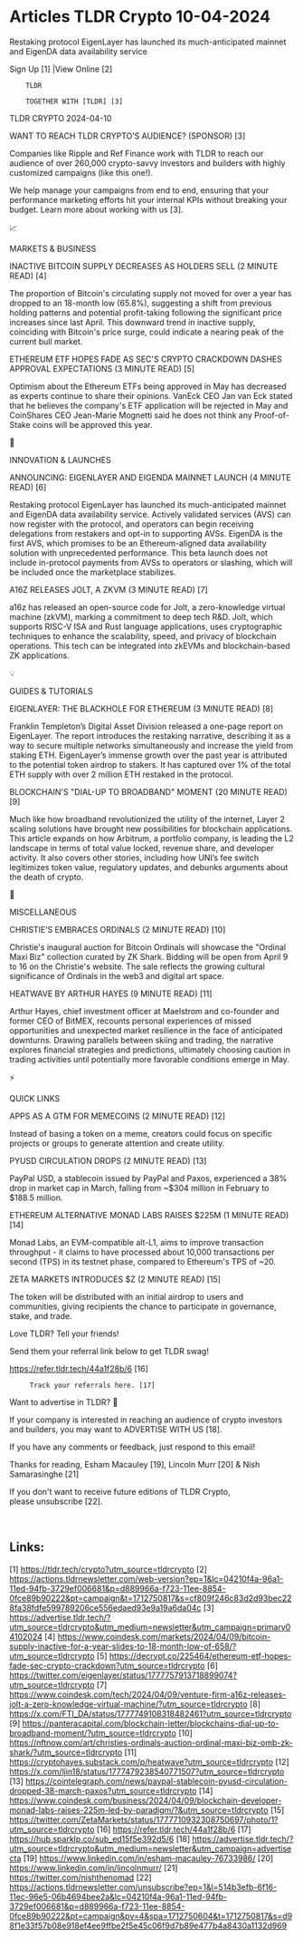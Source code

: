 # Articles TLDR Crypto 10-04-2024

Restaking protocol EigenLayer has launched its much-anticipated
mainnet and EigenDA data availability service  

 Sign Up [1] |View Online [2] 

		TLDR 

		TOGETHER WITH [TLDR] [3]

TLDR CRYPTO 2024-04-10

 WANT TO REACH TLDR CRYPTO’S AUDIENCE? (SPONSOR) [3] 

 Companies like Ripple and Ref Finance work with TLDR to reach our
audience of over 260,000 crypto-savvy investors and builders with
highly customized campaigns (like this one!).

We help manage your campaigns from end to end, ensuring that your
performance marketing efforts hit your internal KPIs without
breaking your budget. Learn more about working with us [3].

📈 

MARKETS & BUSINESS

 INACTIVE BITCOIN SUPPLY DECREASES AS HOLDERS SELL (2 MINUTE READ) [4]


 The proportion of Bitcoin's circulating supply not moved for over a
year has dropped to an 18-month low (65.8%), suggesting a shift from
previous holding patterns and potential profit-taking following the
significant price increases since last April. This downward trend in
inactive supply, coinciding with Bitcoin's price surge, could indicate
a nearing peak of the current bull market. 

 ETHEREUM ETF HOPES FADE AS SEC'S CRYPTO CRACKDOWN DASHES APPROVAL
EXPECTATIONS (3 MINUTE READ) [5] 

 Optimism about the Ethereum ETFs being approved in May has decreased
as experts continue to share their opinions. VanEck CEO Jan van Eck
stated that he believes the company's ETF application will be rejected
in May and CoinShares CEO Jean-Marie Mognetti said he does not think
any Proof-of-Stake coins will be approved this year. 

🚀 

INNOVATION & LAUNCHES

 ANNOUNCING: EIGENLAYER AND EIGENDA MAINNET LAUNCH (4 MINUTE READ) [6]


 Restaking protocol EigenLayer has launched its much-anticipated
mainnet and EigenDA data availability service. Actively validated
services (AVS) can now register with the protocol, and operators can
begin receiving delegations from restakers and opt-in to supporting
AVSs. EigenDA is the first AVS, which promises to be an
Ethereum-aligned data availability solution with unprecedented
performance. This beta launch does not include in-protocol payments
from AVSs to operators or slashing, which will be included once the
marketplace stabilizes. 

 A16Z RELEASES JOLT, A ZKVM (3 MINUTE READ) [7] 

 a16z has released an open-source code for Jolt, a zero-knowledge
virtual machine (zkVM), marking a commitment to deep tech R&D. Jolt,
which supports RISC-V ISA and Rust language applications, uses
cryptographic techniques to enhance the scalability, speed, and
privacy of blockchain operations. This tech can be integrated into
zkEVMs and blockchain-based ZK applications. 

💡 

GUIDES & TUTORIALS

 EIGENLAYER: THE BLACKHOLE FOR ETHEREUM (3 MINUTE READ) [8] 

 Franklin Templeton’s Digital Asset Division released a one-page
report on EigenLayer. The report introduces the restaking narrative,
describing it as a way to secure multiple networks simultaneously and
increase the yield from staking ETH. EigenLayer’s immense growth
over the past year is attributed to the potential token airdrop to
stakers. It has captured over 1% of the total ETH supply with over 2
million ETH restaked in the protocol. 

 BLOCKCHAIN'S "DIAL-UP TO BROADBAND" MOMENT (20 MINUTE READ) [9] 

 Much like how broadband revolutionized the utility of the internet,
Layer 2 scaling solutions have brought new possibilities for
blockchain applications. This article expands on how Arbitrum, a
portfolio company, is leading the L2 landscape in terms of total value
locked, revenue share, and developer activity. It also covers other
stories, including how UNI’s fee switch legitimizes token value,
regulatory updates, and debunks arguments about the death of crypto. 

🦄 

MISCELLANEOUS

 CHRISTIE’S EMBRACES ORDINALS (2 MINUTE READ) [10] 

 Christie's inaugural auction for Bitcoin Ordinals will showcase the
"Ordinal Maxi Biz" collection curated by ZK Shark. Bidding will be
open from April 9 to 16 on the Christie's website. The sale reflects
the growing cultural significance of Ordinals in the web3 and digital
art space. 

 HEATWAVE BY ARTHUR HAYES (9 MINUTE READ) [11] 

 Arthur Hayes, chief investment officer at Maelstrom and co-founder
and former CEO of BitMEX, recounts personal experiences of missed
opportunities and unexpected market resilience in the face of
anticipated downturns. Drawing parallels between skiing and trading,
the narrative explores financial strategies and predictions,
ultimately choosing caution in trading activities until potentially
more favorable conditions emerge in May. 

⚡ 

QUICK LINKS

 APPS AS A GTM FOR MEMECOINS (2 MINUTE READ) [12] 

 Instead of basing a token on a meme, creators could focus on specific
projects or groups to generate attention and create utility. 

 PYUSD CIRCULATION DROPS (2 MINUTE READ) [13] 

 PayPal USD, a stablecoin issued by PayPal and Paxos, experienced a
38% drop in market cap in March, falling from ~$304 million in
February to $188.5 million. 

 ETHEREUM ALTERNATIVE MONAD LABS RAISES $225M (1 MINUTE READ) [14] 

 Monad Labs, an EVM-compatible alt-L1, aims to improve transaction
throughput - it claims to have processed about 10,000 transactions per
second (TPS) in its testnet phase, compared to Ethereum's TPS of ~20. 

 ZETA MARKETS INTRODUCES $Z (2 MINUTE READ) [15] 

 The token will be distributed with an initial airdrop to users and
communities, giving recipients the chance to participate in
governance, stake, and trade. 

Love TLDR? Tell your friends!

 Send them your referral link below to get TLDR swag! 

 https://refer.tldr.tech/44a1f28b/6 [16] 

		 Track your referrals here. [17] 

Want to advertise in TLDR? 📰

 If your company is interested in reaching an audience of crypto
investors and builders, you may want to ADVERTISE WITH US [18]. 

 If you have any comments or feedback, just respond to this email! 

Thanks for reading, 
Esham Macauley [19], Lincoln Murr [20] & Nish Samarasinghe [21] 

If you don't want to receive future editions of TLDR Crypto,
please unsubscribe [22]. 

  

 

Links:
------
[1] https://tldr.tech/crypto?utm_source=tldrcrypto
[2] https://actions.tldrnewsletter.com/web-version?ep=1&lc=04210f4a-96a1-11ed-94fb-3729ef006681&p=d889966a-f723-11ee-8854-0fce89b90222&pt=campaign&t=1712750817&s=cf809f246c83d2d93bec228fa38fdfe599789206ce556edaed93e9a19a6da04c
[3] https://advertise.tldr.tech/?utm_source=tldrcrypto&utm_medium=newsletter&utm_campaign=primary04102024
[4] https://www.coindesk.com/markets/2024/04/09/bitcoin-supply-inactive-for-a-year-slides-to-18-month-low-of-658/?utm_source=tldrcrypto
[5] https://decrypt.co/225464/ethereum-etf-hopes-fade-sec-crypto-crackdown?utm_source=tldrcrypto
[6] https://twitter.com/eigenlayer/status/1777757913718899074?utm_source=tldrcrypto
[7] https://www.coindesk.com/tech/2024/04/09/venture-firm-a16z-releases-jolt-a-zero-knowledge-virtual-machine/?utm_source=tldrcrypto
[8] https://x.com/FTI_DA/status/1777749108318482461?utm_source=tldrcrypto
[9] https://panteracapital.com/blockchain-letter/blockchains-dial-up-to-broadband-moment/?utm_source=tldrcrypto
[10] https://nftnow.com/art/christies-ordinals-auction-ordinal-maxi-biz-omb-zk-shark/?utm_source=tldrcrypto
[11] https://cryptohayes.substack.com/p/heatwave?utm_source=tldrcrypto
[12] https://x.com/ljin18/status/1777479238540771507?utm_source=tldrcrypto
[13] https://cointelegraph.com/news/paypal-stablecoin-pyusd-circulation-dropped-38-march-paxos?utm_source=tldrcrypto
[14] https://www.coindesk.com/business/2024/04/09/blockchain-developer-monad-labs-raises-225m-led-by-paradigm/?&utm_source=tldrcrypto
[15] https://twitter.com/ZetaMarkets/status/1777710932308750697/photo/1?utm_source=tldrcrypto
[16] https://refer.tldr.tech/44a1f28b/6
[17] https://hub.sparklp.co/sub_ed15f5e392d5/6
[18] https://advertise.tldr.tech/?utm_source=tldrcrypto&utm_medium=newsletter&utm_campaign=advertisecta
[19] https://www.linkedin.com/in/esham-macauley-76733986/
[20] https://www.linkedin.com/in/lincolnmurr/
[21] https://twitter.com/nishthenomad
[22] https://actions.tldrnewsletter.com/unsubscribe?ep=1&l=514b3efb-6f16-11ec-96e5-06b4694bee2a&lc=04210f4a-96a1-11ed-94fb-3729ef006681&p=d889966a-f723-11ee-8854-0fce89b90222&pt=campaign&pv=4&spa=1712750604&t=1712750817&s=d98f1e33f57b08e918ef4ee9ffbe2f5e45c06f9d7b89e477b4a8430a1132d969